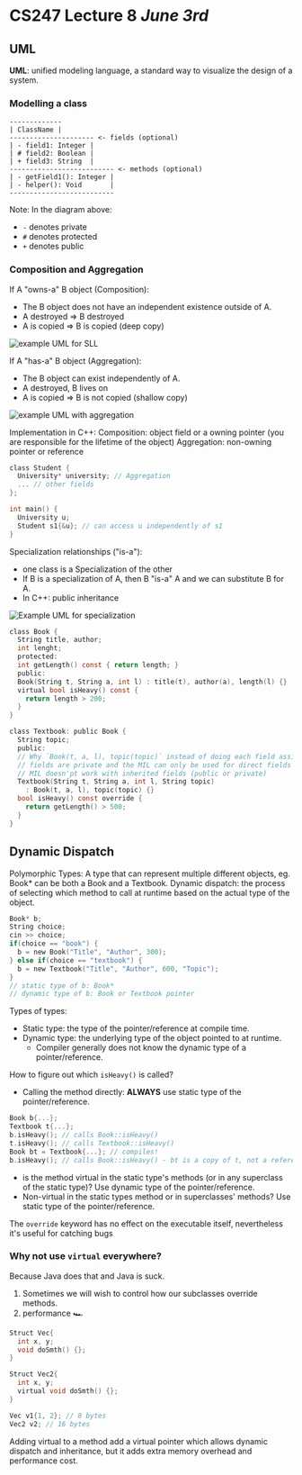 # CS247 Lecture 8 _June 3rd_

## UML

**UML**: unified modeling language, a standard way to visualize the design of a system.

### Modelling a class

```
-------------
| ClassName |
--------------------- <- fields (optional)
| - field1: Integer |
| # field2: Boolean |
| + field3: String  |
-------------------------- <- methods (optional)
| - getField1(): Integer |
| - helper(): Void       |
--------------------------
```

Note: In the diagram above:

- `-` denotes private
- `#` denotes protected
- `+` denotes public

### Composition and Aggregation

If A "owns-a" B object (Composition):

- The B object does not have an independent existence outside of A.
- A destroyed => B destroyed
- A is copied => B is copied (deep copy)

![example UML for SLL](https://media.discordapp.net/attachments/1352286409003761715/1379465785046728764/image0.jpg?ex=68405720&is=683f05a0&hm=063cf8d08f35a7319977c097b46cf202595858272fb60543968f164d1fa3cb8d&=&format=webp)

If A "has-a" B object (Aggregation):

- The B object can exist independently of A.
- A destroyed, B lives on
- A is copied => B is not copied (shallow copy)

![example UML with aggregation](https://media.discordapp.net/attachments/1352286409003761715/1379465938478301325/image0.jpg?ex=68405744&is=683f05c4&hm=d58ca240991d88bb2ecb83a2cadfbe393cfd057f5b0202459aeb4146c92e201c&=&format=webp)

Implementation in C++:
Composition: object field or a owning pointer (you are responsible for the lifetime of the object)
Aggregation: non-owning pointer or reference

```C
class Student {
  University* university; // Aggregation
  ... // other fields
};

int main() {
  University u;
  Student s1{&u}; // can access u independently of s1
}
```

Specialization relationships ("is-a"):

- one class is a Specialization of the other
- If B is a specialization of A, then B "is-a" A and we can substitute B for A.
- In C++: public inheritance

![Example UML for specialization](https://media.discordapp.net/attachments/1352286409003761715/1379469577813102622/image0.jpg?ex=68405aa8&is=683f0928&hm=5ef7654d780c356254b691ff500ea4ebea59a1b469b322f4bc70ed4a48ec2697&=&format=webp)

```C
class Book {
  String title, author;
  int lenght;
  protected:
  int getLength() const { return length; }
  public:
  Book(String t, String a, int l) : title(t), author(a), length(l) {}
  virtual bool isHeavy() const {
    return length > 200;
  }
}

class Textbook: public Book {
  String topic;
  public:
  // Why `Book(t, a, l), topic(topic)` instead of doing each field assignment manually?
  // fields are private and the MIL can only be used for direct fields of the class
  // MIL doesn'pt work with inherited fields (public or private)
  Textbook(String t, String a, int l, String topic)
    : Book(t, a, l), topic(topic) {}
  bool isHeavy() const override {
    return getLength() > 500;
  }
}
```

## Dynamic Dispatch

Polymorphic Types: A type that can represent multiple different objects, eg. Book\* can be both a Book and a Textbook.
Dynamic dispatch: the process of selecting which method to call at runtime based on the actual type of the object.

```C
Book* b;
String choice;
cin >> choice;
if(choice == "book") {
  b = new Book("Title", "Author", 300);
} else if(choice == "textbook") {
  b = new Textbook("Title", "Author", 600, "Topic");
}
// static type of b: Book*
// dynamic type of b: Book or Textbook pointer
```

Types of types:

- Static type: the type of the pointer/reference at compile time.
- Dynamic type: the underlying type of the object pointed to at runtime.
  - Compiler generally does not know the dynamic type of a pointer/reference.

How to figure out which `isHeavy()` is called?

- Calling the method directly: **ALWAYS** use static type of the pointer/reference.

```C
Book b{...};
Textbook t{...};
b.isHeavy(); // calls Book::isHeavy()
t.isHeavy(); // calls Textbook::isHeavy()
Book bt = Textbook{...}; // compiles!
b.isHeavy(); // calls Book::isHeavy() - bt is a copy of t, not a reference
```

- is the method virtual in the static type's methods (or in any superclass of the static type)? Use dynamic type of the pointer/reference.
- Non-virtual in the static types method or in superclasses' methods? Use static type of the pointer/reference.

The `override` keyword has no effect on the executable itself, nevertheless it's useful for catching bugs

### Why not use `virtual` everywhere?

Because Java does that and Java is suck.

1. Sometimes we will wish to control how our subclasses override methods.
2. performance 🏎️

```C
Struct Vec{
  int x, y;
  void doSmth() {};
}

Struct Vec2{
  int x, y;
  virtual void doSmth() {};
}

Vec v1{1, 2}; // 8 bytes
Vec2 v2; // 16 bytes
```

Adding virtual to a method add a virtual pointer which allows dynamic dispatch and inheritance, but it adds extra memory overhead and performance cost.
